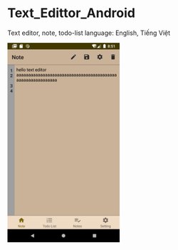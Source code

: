 # Text_Edittor_Android
Text editor, note, todo-list
language: English, Tiếng Việt
<br/>
<p align="left">
  <img src="img/s1.png" alt="" width= "50%">

  
</p>
